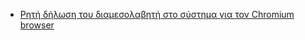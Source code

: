   - [Ρητή δήλωση του διαμεσολαβητή στο σύστημα για τον Chromium
    browser](Προχωρημένα/Squid/Προχωρημένα/Χειροκίνητα)